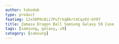 ```yaml
---
author: tokodab
type: product
featimg: 1Jx50P0cBii7PufrkqBkrt4Cqz6V-bY07
title: Zamasu Dragon Ball Samsung Galaxy S9 Case
tags: [samsung, galaxy, s9]
category: [samsung]
---
```

